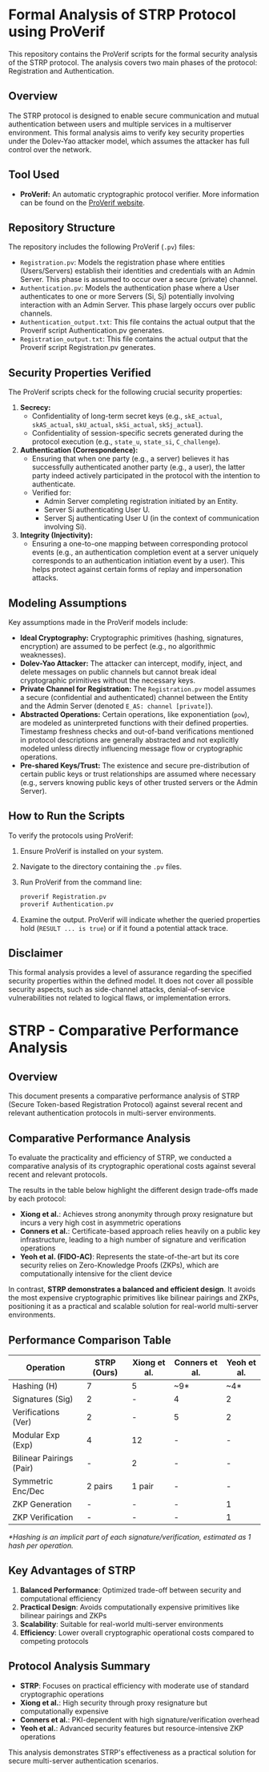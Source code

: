 # Formal Analysis of STRP Protocol using ProVerif

This repository contains the ProVerif scripts for the formal security analysis of the STRP protocol. The analysis covers two main phases of the protocol: Registration and Authentication.

## Overview

The STRP protocol is designed to enable secure communication and mutual authentication between users and multiple services in a multiserver environment. This formal analysis aims to verify key security properties under the Dolev-Yao attacker model, which assumes the attacker has full control over the network.

## Tool Used

- **ProVerif:** An automatic cryptographic protocol verifier. More information can be found on the [ProVerif website](https://proverif.inria.fr/).

## Repository Structure

The repository includes the following ProVerif (`.pv`) files:

- `Registration.pv`: Models the registration phase where entities (Users/Servers) establish their identities and credentials with an Admin Server. This phase is assumed to occur over a secure (private) channel.
- `Authentication.pv`: Models the authentication phase where a User authenticates to one or more Servers (Si, Sj) potentially involving interaction with an Admin Server. This phase largely occurs over public channels.
- `Authentication_output.txt`: This file contains the actual output that the Proverif script Authentication.pv generates.
- `Registration_output.txt`: This file contains the actual output that the Proverif script Registration.pv generates. 

## Security Properties Verified

The ProVerif scripts check for the following crucial security properties:

1.  **Secrecy:**
    - Confidentiality of long-term secret keys (e.g., `skE_actual`, `skAS_actual`, `skU_actual`, `skSi_actual`, `skSj_actual`).
    - Confidentiality of session-specific secrets generated during the protocol execution (e.g., `state_u`, `state_si`, `C_challenge`).
2.  **Authentication (Correspondence):**
    - Ensuring that when one party (e.g., a server) believes it has successfully authenticated another party (e.g., a user), the latter party indeed actively participated in the protocol with the intention to authenticate.
    - Verified for:
      - Admin Server completing registration initiated by an Entity.
      - Server Si authenticating User U.
      - Server Sj authenticating User U (in the context of communication involving Si).
3.  **Integrity (Injectivity):**
    - Ensuring a one-to-one mapping between corresponding protocol events (e.g., an authentication completion event at a server uniquely corresponds to an authentication initiation event by a user). This helps protect against certain forms of replay and impersonation attacks.

## Modeling Assumptions

Key assumptions made in the ProVerif models include:

- **Ideal Cryptography:** Cryptographic primitives (hashing, signatures, encryption) are assumed to be perfect (e.g., no algorithmic weaknesses).
- **Dolev-Yao Attacker:** The attacker can intercept, modify, inject, and delete messages on public channels but cannot break ideal cryptographic primitives without the necessary keys.
- **Private Channel for Registration:** The `Registration.pv` model assumes a secure (confidential and authenticated) channel between the Entity and the Admin Server (denoted `E_AS: channel [private]`).
- **Abstracted Operations:** Certain operations, like exponentiation (`pow`), are modeled as uninterpreted functions with their defined properties. Timestamp freshness checks and out-of-band verifications mentioned in protocol descriptions are generally abstracted and not explicitly modeled unless directly influencing message flow or cryptographic operations.
- **Pre-shared Keys/Trust:** The existence and secure pre-distribution of certain public keys or trust relationships are assumed where necessary (e.g., servers knowing public keys of other trusted servers or the Admin Server).

## How to Run the Scripts

To verify the protocols using ProVerif:

1.  Ensure ProVerif is installed on your system.
2.  Navigate to the directory containing the `.pv` files.
3.  Run ProVerif from the command line:

    ```bash
    proverif Registration.pv
    proverif Authentication.pv
    ```

4.  Examine the output. ProVerif will indicate whether the queried properties hold (`RESULT ... is true`) or if it found a potential attack trace.

## Disclaimer

This formal analysis provides a level of assurance regarding the specified security properties within the defined model. It does not cover all possible security aspects, such as side-channel attacks, denial-of-service vulnerabilities not related to logical flaws, or implementation errors.

# STRP - Comparative Performance Analysis

## Overview

This document presents a comparative performance analysis of STRP (Secure Token-based Registration Protocol) against several recent and relevant authentication protocols in multi-server environments.

## Comparative Performance Analysis

To evaluate the practicality and efficiency of STRP, we conducted a comparative analysis of its cryptographic operational costs against several recent and relevant protocols.

The results in the table below highlight the different design trade-offs made by each protocol:

- **Xiong et al.**: Achieves strong anonymity through proxy resignature but incurs a very high cost in asymmetric operations
- **Conners et al.**: Certificate-based approach relies heavily on a public key infrastructure, leading to a high number of signature and verification operations
- **Yeoh et al. (FIDO-AC)**: Represents the state-of-the-art but its core security relies on Zero-Knowledge Proofs (ZKPs), which are computationally intensive for the client device

In contrast, **STRP demonstrates a balanced and efficient design**. It avoids the most expensive cryptographic primitives like bilinear pairings and ZKPs, positioning it as a practical and scalable solution for real-world multi-server environments.



## Performance Comparison Table

| Operation | STRP (Ours) | Xiong et al. | Conners et al. | Yeoh et al. |
|-----------|-------------|--------------|----------------|-------------|
| Hashing (H) | 7 | 5 | ~9* | ~4* |
| Signatures (Sig) | 2 | - | 4 | 2 |
| Verifications (Ver) | 2 | - | 5 | 2 |
| Modular Exp (Exp) | 4 | 12 | - | - |
| Bilinear Pairings (Pair) | - | 2 | - | - |
| Symmetric Enc/Dec | 2 pairs | 1 pair | - | - |
| ZKP Generation | - | - | - | 1 |
| ZKP Verification | - | - | - | 1 |

*\*Hashing is an implicit part of each signature/verification, estimated as 1 hash per operation.*

## Key Advantages of STRP

1. **Balanced Performance**: Optimized trade-off between security and computational efficiency
2. **Practical Design**: Avoids computationally expensive primitives like bilinear pairings and ZKPs
3. **Scalability**: Suitable for real-world multi-server environments
4. **Efficiency**: Lower overall cryptographic operational costs compared to competing protocols

## Protocol Analysis Summary

- **STRP**: Focuses on practical efficiency with moderate use of standard cryptographic operations
- **Xiong et al.**: High security through proxy resignature but computationally expensive
- **Conners et al.**: PKI-dependent with high signature/verification overhead
- **Yeoh et al.**: Advanced security features but resource-intensive ZKP operations

This analysis demonstrates STRP's effectiveness as a practical solution for secure multi-server authentication scenarios.
